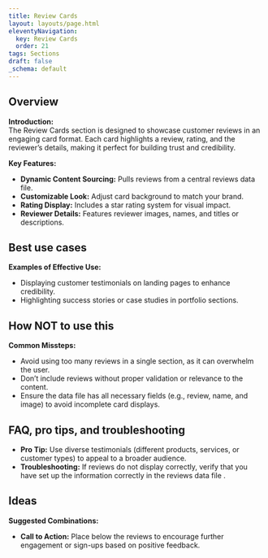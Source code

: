 ```yaml
---
title: Review Cards
layout: layouts/page.html
eleventyNavigation:
  key: Review Cards
  order: 21
tags: Sections
draft: false
_schema: default
---
```

## Overview
**Introduction:**  
The Review Cards section is designed to showcase customer reviews in an engaging card format. Each card highlights a review, rating, and the reviewer’s details, making it perfect for building trust and credibility.

**Key Features:**  
- **Dynamic Content Sourcing:** Pulls reviews from a central reviews data file.
- **Customizable Look:** Adjust card background to match your brand.
- **Rating Display:** Includes a star rating system for visual impact.
- **Reviewer Details:** Features reviewer images, names, and titles or descriptions.

## Best use cases
**Examples of Effective Use:**  
- Displaying customer testimonials on landing pages to enhance credibility.
- Highlighting success stories or case studies in portfolio sections.

## How **NOT** to use this
**Common Missteps:**  
- Avoid using too many reviews in a single section, as it can overwhelm the user.
- Don’t include reviews without proper validation or relevance to the content.
- Ensure the data file has all necessary fields (e.g., review, name, and image) to avoid incomplete card displays.

## FAQ, pro tips, and troubleshooting
- **Pro Tip:** Use diverse testimonials (different products, services, or customer types) to appeal to a broader audience.
- **Troubleshooting:** If reviews do not display correctly, verify that you have set up the information correctly in the reviews data file .

## Ideas
**Suggested Combinations:**  
- **Call to Action:** Place below the reviews to encourage further engagement or sign-ups based on positive feedback.



